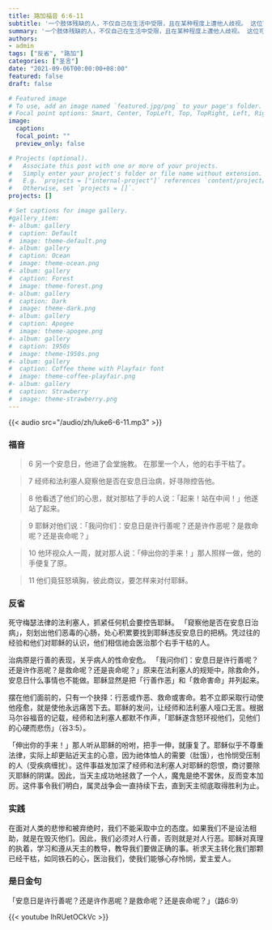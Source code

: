 ```yaml
---
title: 路加福音 6:6-11
subtitle: '一个肢体残缺的人，不仅自己在生活中受限，且在某种程度上遭他人歧视。 这位可怜的病人右手枯干残废，意味着他丧失了劳动力，生活中需要他人帮助，且很有可能遭人歧视。 耶稣在他身上将天主的仁慈完全流露出来：首先，祂表现在对人疾苦的关怀上；其次，祂对法利塞人的诡计并未当场揭穿，而只是提醒他们，希望他们弃恶从善。 人生从任何时候重新开始，都不迟！ 对于生活中的「枯手病人」，我是否也像耶稣一样充满关切之心呢？'
summary: '一个肢体残缺的人，不仅自己在生活中受限，且在某种程度上遭他人歧视。 这位可怜的病人右手枯干残废，意味着他丧失了劳动力，生活中需要他人帮助，且很有可能遭人歧视。 耶稣在他身上将天主的仁慈完全流露出来：首先，祂表现在对人疾苦的关怀上；其次，祂对法利塞人的诡计并未当场揭穿，而只是提醒他们，希望他们弃恶从善。 人生从任何时候重新开始，都不迟！ 对于生活中的「枯手病人」，我是否也像耶稣一样充满关切之心呢？'
authors:
- admin
tags: ["反省", "路加"]
categories: ["圣言"]
date: "2021-09-06T00:00:00+08:00"
featured: false
draft: false

# Featured image
# To use, add an image named `featured.jpg/png` to your page's folder.
# Focal point options: Smart, Center, TopLeft, Top, TopRight, Left, Right, BottomLeft, Bottom, BottomRight
image:
  caption:
  focal_point: ""
  preview_only: false

# Projects (optional).
#   Associate this post with one or more of your projects.
#   Simply enter your project's folder or file name without extension.
#   E.g. `projects = ["internal-project"]` references `content/project/deep-learning/index.md`.
#   Otherwise, set `projects = []`.
projects: []

# Set captions for image gallery.
#gallery_item:
#- album: gallery
#  caption: Default
#  image: theme-default.png
#- album: gallery
#  caption: Ocean
#  image: theme-ocean.png
#- album: gallery
#  caption: Forest
#  image: theme-forest.png
#- album: gallery
#  caption: Dark
#  image: theme-dark.png
#- album: gallery
#  caption: Apogee
#  image: theme-apogee.png
#- album: gallery
#  caption: 1950s
#  image: theme-1950s.png
#- album: gallery
#  caption: Coffee theme with Playfair font
#  image: theme-coffee-playfair.png
#- album: gallery
#  caption: Strawberry
#  image: theme-strawberry.png
---
```


{{< audio src="/audio/zh/luke6-6-11.mp3" >}}

### 福音
> 6 另一个安息日，他进了会堂施教。 在那里一个人，他的右手干枯了。

> 7 经师和法利塞人窥察他是否在安息日治病，好寻隙控告他。

> 8 他看透了他们的心思，就对那枯了手的人说：「起来！站在中间！」他遂站了起来。

> 9 耶稣对他们说：「我问你们：安息日是许行善呢？还是许作恶呢？是救命呢？还是丧命呢？」

> 10 他环视众人一周，就对那人说：「伸出你的手来！」那人照样一做，他的手便复了原。

> 11 他们竟狂怒填胸，彼此商议，要怎样来对付耶稣。

### 反省
死守梅瑟法律的法利塞人，抓紧任何机会要控告耶稣。 「窥察他是否在安息日治病」，刻划出他们恶毒的心肠，处心积累要找到耶稣违反安息日的把柄。凭过往的经验和他们对耶稣的认识，他们相信祂会医治那个右手干枯的人。

治病原是行善的表现，关乎病人的性命安危。 「我问你们：安息日是许行善呢？还是许作恶呢？是救命呢？还是丧命呢？」原来在法利塞人的规矩中，除救命外，安息日什么事情也不能做。耶稣显然是把「行善作恶」和「救命害命」并列起来。

摆在他们面前的，只有一个抉择：行恶或作恶、救命或害命。若不立即采取行动使他痊愈，就是使他永远痛苦下去。耶稣的发问，让经师和法利塞人哑口无言。根据马尔谷福音的记载，经师和法利塞人都默不作声，「耶稣遂含怒环视他们，见他们的心硬而悲伤」（谷3:5）。

「伸出你的手来！」那人听从耶稣的吩咐，把手一伸，就康复了。耶稣似乎不尊重法律，实际上却更贴近天主的心意，因为祂体恤人的需要（肚饿），也怜悯受压制的人（受疾病缠扰）。这件事益发加深了经师和法利塞人对耶稣的怨恨，商讨要除灭耶稣的阴谋。因此，当天主成功地拯救了一个人，魔鬼是绝不罢休，反而变本加厉。这件事令我们明白，属灵战争会一直持续下去，直到天主彻底取得胜利为止。

### 实践
在面对人类的悲惨和被弃绝时，我们不能采取中立的态度。如果我们不是设法相助，就是在毁灭他们。因此，我们必须对人行善，否则就是对人行恶。耶稣对真理的执着，学习和遵从天主的教导，教导我们要做正确的事。祈求天主转化我们那颗已经干枯，如同铁石的心，医治我们，使我们能够心存怜悯，爱主爱人。

### 是日金句
「安息日是许行善呢？还是许作恶呢？是救命呢？还是丧命呢？」（路6:9）

{{< youtube IhRUetOCkVc >}}
